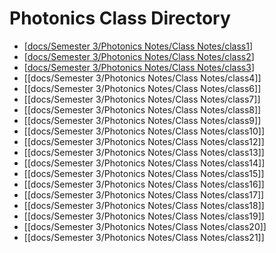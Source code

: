 # Photonics Class Directory
- [[docs/Semester 3/Photonics Notes/Class Notes/class1]]
- [[docs/Semester 3/Photonics Notes/Class Notes/class2]]
- [[docs/Semester 3/Photonics Notes/Class Notes/class3]]
- [[docs/Semester 3/Photonics Notes/Class Notes/class4]]
- [[docs/Semester 3/Photonics Notes/Class Notes/class6]]
- [[docs/Semester 3/Photonics Notes/Class Notes/class7]]
- [[docs/Semester 3/Photonics Notes/Class Notes/class8]]
- [[docs/Semester 3/Photonics Notes/Class Notes/class9]]
- [[docs/Semester 3/Photonics Notes/Class Notes/class10]]
- [[docs/Semester 3/Photonics Notes/Class Notes/class12]]
- [[docs/Semester 3/Photonics Notes/Class Notes/class13]]
- [[docs/Semester 3/Photonics Notes/Class Notes/class14]]
- [[docs/Semester 3/Photonics Notes/Class Notes/class15]]
- [[docs/Semester 3/Photonics Notes/Class Notes/class16]]
- [[docs/Semester 3/Photonics Notes/Class Notes/class17]]
- [[docs/Semester 3/Photonics Notes/Class Notes/class18]]
- [[docs/Semester 3/Photonics Notes/Class Notes/class19]]
- [[docs/Semester 3/Photonics Notes/Class Notes/class20]]
- [[docs/Semester 3/Photonics Notes/Class Notes/class21]]








[//begin]: # "Autogenerated link references for markdown compatibility"
[docs/Semester 3/Photonics Notes/Class Notes/class1]: class1.md "Photonics 101 Lesson 1"
[docs/Semester 3/Photonics Notes/Class Notes/class2]: class2.md "Photonics 101 Lesson 2"
[docs/Semester 3/Photonics Notes/Class Notes/class3]: class3.md "Photonics 101 Lesson 3"
[//end]: # "Autogenerated link references"
